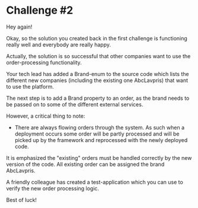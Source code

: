 # Challenge #2

Hey again!

Okay, so the solution you created back in the first challenge is functioning really well and everybody are really happy. 

Actually, the solution is so successful that other companies want to use the order-processing functionality. 

Your tech lead has added a Brand-enum to the source code which lists the different new companies (including the existing one AbcLavpris) that want to use the platform.

The next step is to add a Brand property to an order, as the brand needs to be passed on to some of the different external services.

However, a critical thing to note:
* There are always flowing orders through the system. As such when a deployment occurs some order will be partly processed and will be picked up by the framework and reprocessed with the newly deployed code.

It is emphasized the "existing" orders must be handled correctly by the new version of the code. All existing order can be assigned the brand AbcLavpris. 

A friendly colleague has created a test-application which you can use to verify the new order processing logic.

Best of luck!
